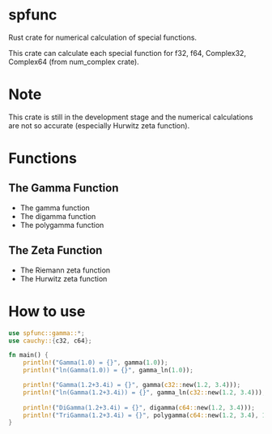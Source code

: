 # spfunc
Rust crate for numerical calculation of special functions.

This crate can calculate each special function for f32, f64, Complex32, Complex64 (from num_complex crate).

# Note
This crate is still in the development stage and the numerical calculations are not so accurate (especially Hurwitz zeta function).

# Functions
## The Gamma Function
- The gamma function
- The digamma function
- The polygamma function

## The Zeta Function
- The Riemann zeta function
- The Hurwitz zeta function

# How to use
```rust
use spfunc::gamma::*;
use cauchy::{c32, c64};

fn main() {
    println!("Gamma(1.0) = {}", gamma(1.0));
    println!("ln(Gamma(1.0)) = {}", gamma_ln(1.0));

    println!("Gamma(1.2+3.4i) = {}", gamma(c32::new(1.2, 3.4)));
    println!("ln(Gamma(1.2+3.4i)) = {}", gamma_ln(c32::new(1.2, 3.4)));
    
    println!("DiGamma(1.2+3.4i) = {}", digamma(c64::new(1.2, 3.4)));
    println!("TriGamma(1.2+3.4i) = {}", polygamma(c64::new(1.2, 3.4), 1))
}
```